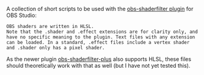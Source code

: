 A collection of short scripts to be used with the [obs-shaderfilter plugin](https://github.com/exeldro/obs-shaderfilter) for OBS Studio:
```
OBS shaders are written in HLSL.
Note that the .shader and .effect extensions are for clarity only, and have no specific meaning to the plugin. Text files with any extension can be loaded. In a standard, .effect files include a vertex shader and .shader only has a pixel shader.
```

As the newer plugin [obs-shaderfilter-plus](https://github.com/Limeth/obs-shaderfilter-plus) also supports HLSL, these files should theoretically work with that as well (but I have not yet tested this).